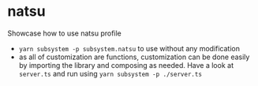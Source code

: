# natsu

Showcase how to use natsu profile

- `yarn subsystem -p subsystem.natsu` to use without any modification
- as all of customization are functions, customization can be done easily by importing the library and composing as needed. Have a look at `server.ts` and run using `yarn subsystem -p ./server.ts`